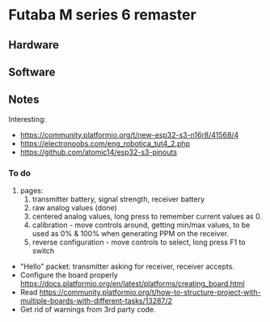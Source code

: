 
# Futaba M series 6 remaster



<!----------------------------------------------------------------------------->



## Hardware

<!-- pins -->


<!----------------------------------------------------------------------------->

## Software



<!----------------------------------------------------------------------------->

## Notes

Interesting:
+ https://community.platformio.org/t/new-esp32-s3-n16r8/41568/4
+ https://electronoobs.com/eng_robotica_tut4_2.php
+ https://github.com/atomic14/esp32-s3-pinouts

### To do

1. pages:
	1. transmitter battery, signal strength, receiver battery
	2. raw analog values (done)
	3. centered analog values, long press to remember current values as 0.
	4. calibration - move controls around, getting min/max values, to be used as 0% & 100% when generating PPM on the receiver.
	5. reverse configuration - move controls to select, long press F1 to switch

+ "Hello" packet: transmitter asking for receiver, receiver accepts.
+ Configure the board properly https://docs.platformio.org/en/latest/platforms/creating_board.html
+ Read https://community.platformio.org/t/how-to-structure-project-with-multiple-boards-with-different-tasks/13287/2
+ Get rid of warnings from 3rd party code.
